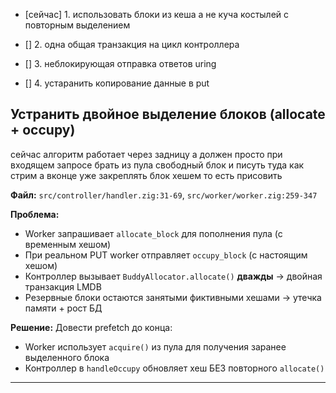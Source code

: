 - [сейчас] 1. использовать блоки из кеша а не куча костылей с повторным выделением

- [] 2. одна общая транзакция на цикл контроллера
- [] 3. неблокирующая отправка ответов uring 
- [] 4. устаранить копирование данные в put 



## Устранить двойное выделение блоков (allocate + occupy)

сейчас алгоритм работает через задницу а должен просто при входящем запросе брать из пула свободный блок и писуть туда как стрим а вконце уже 
закреплять блок хешем то есть присовить

**Файл:** `src/controller/handler.zig:31-69`, `src/worker/worker.zig:259-347`

**Проблема:**
- Worker запрашивает `allocate_block` для пополнения пула (с временным хешом)
- При реальном PUT worker отправляет `occupy_block` (с настоящим хешом)
- Контроллер вызывает `BuddyAllocator.allocate()` **дважды** → двойная транзакция LMDB
- Резервные блоки остаются занятыми фиктивными хешами → утечка памяти + рост БД

**Решение:**
 Довести prefetch до конца:
  - Worker использует `acquire()` из пула для получения заранее выделенного блока
  - Контроллер в `handleOccupy` обновляет хеш БЕЗ повторного `allocate()`
 

  

---